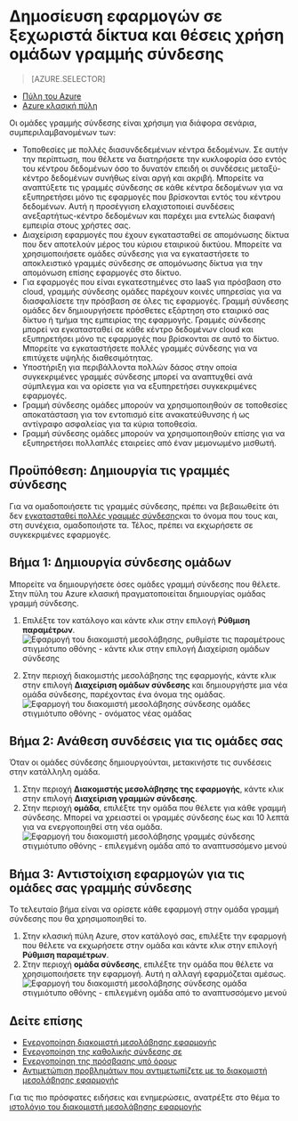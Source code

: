 <properties
    pageTitle="Εργασία με γραμμές σύνδεσης διακομιστή μεσολάβησης εφαρμογής Azure AD | Microsoft Azure"
    description="Περιγράφει πώς μπορείτε να δημιουργήσετε και να διαχειριστείτε τις ομάδες των γραμμών σύνδεσης στο διακομιστή μεσολάβησης εφαρμογής Azure AD."
    services="active-directory"
    documentationCenter=""
    authors="kgremban"
    manager="femila"
    editor=""/>

<tags
    ms.service="active-directory"
    ms.workload="identity"
    ms.tgt_pltfrm="na"
    ms.devlang="na"
    ms.topic="article"
    ms.date="09/09/2016"
    ms.author="kgremban"/>


# <a name="publish-applications-on-separate-networks-and-locations-using-connector-groups"></a>Δημοσίευση εφαρμογών σε ξεχωριστά δίκτυα και θέσεις χρήση ομάδων γραμμής σύνδεσης

> [AZURE.SELECTOR]
- [Πύλη του Azure](active-directory-application-proxy-connectors-azure-portal.md)
- [Azure κλασική πύλη](active-directory-application-proxy-connectors.md)


Οι ομάδες γραμμής σύνδεσης είναι χρήσιμη για διάφορα σενάρια, συμπεριλαμβανομένων των:

- Τοποθεσίες με πολλές διασυνδεδεμένων κέντρα δεδομένων. Σε αυτήν την περίπτωση, που θέλετε να διατηρήσετε την κυκλοφορία όσο εντός του κέντρου δεδομένων όσο το δυνατόν επειδή οι συνδέσεις μεταξύ-κέντρο δεδομένων συνήθως είναι αργή και ακριβή. Μπορείτε να αναπτύξετε τις γραμμές σύνδεσης σε κάθε κέντρα δεδομένων για να εξυπηρετήσει μόνο τις εφαρμογές που βρίσκονται εντός του κέντρου δεδομένων. Αυτή η προσέγγιση ελαχιστοποιεί συνδέσεις ανεξαρτήτως-κέντρο δεδομένων και παρέχει μια εντελώς διαφανή εμπειρία στους χρήστες σας.
- Διαχείριση εφαρμογές που έχουν εγκατασταθεί σε απομόνωσης δίκτυα που δεν αποτελούν μέρος του κύριου εταιρικού δικτύου. Μπορείτε να χρησιμοποιήσετε ομάδες σύνδεσης για να εγκαταστήσετε το αποκλειστικό γραμμές σύνδεσης σε απομόνωσης δίκτυα για την απομόνωση επίσης εφαρμογές στο δίκτυο.
- Για εφαρμογές που είναι εγκατεστημένες στο IaaS για πρόσβαση στο cloud, γραμμής σύνδεσης ομάδες παρέχουν κοινές υπηρεσίας για να διασφαλίσετε την πρόσβαση σε όλες τις εφαρμογές. Γραμμή σύνδεσης ομάδες δεν δημιουργήσετε πρόσθετες εξάρτηση στο εταιρικό σας δίκτυο ή τμήμα της εμπειρίας της εφαρμογής. Γραμμές σύνδεσης μπορεί να εγκατασταθεί σε κάθε κέντρο δεδομένων cloud και εξυπηρετήσει μόνο τις εφαρμογές που βρίσκονται σε αυτό το δίκτυο. Μπορείτε να εγκαταστήσετε πολλές γραμμές σύνδεσης για να επιτύχετε υψηλής διαθεσιμότητας.
- Υποστήριξη για περιβάλλοντα πολλών δάσος στην οποία συγκεκριμένες γραμμές σύνδεσης μπορεί να αναπτυχθεί ανά σύμπλεγμα και να ορίσετε για να εξυπηρετήσει συγκεκριμένες εφαρμογές.
- Γραμμή σύνδεσης ομάδες μπορούν να χρησιμοποιηθούν σε τοποθεσίες αποκατάσταση για τον εντοπισμό είτε ανακατεύθυνσης ή ως αντίγραφο ασφαλείας για τα κύρια τοποθεσία.
- Γραμμή σύνδεσης ομάδες μπορούν να χρησιμοποιηθούν επίσης για να εξυπηρετήσει πολλαπλές εταιρείες από έναν μεμονωμένο μισθωτή.

## <a name="prerequisite-create-your-connectors"></a>Προϋπόθεση: Δημιουργία τις γραμμές σύνδεσης
Για να ομαδοποιήσετε τις γραμμές σύνδεσης, πρέπει να βεβαιωθείτε ότι δεν [εγκατασταθεί πολλές γραμμές σύνδεσης](active-directory-application-proxy-enable.md)και το όνομα που τους και, στη συνέχεια, ομαδοποιήστε τα. Τέλος, πρέπει να εκχωρήσετε σε συγκεκριμένες εφαρμογές.

## <a name="step-1-create-connector-groups"></a>Βήμα 1: Δημιουργία σύνδεσης ομάδων
Μπορείτε να δημιουργήσετε όσες ομάδες γραμμή σύνδεσης που θέλετε. Στην πύλη του Azure κλασική πραγματοποιείται δημιουργίας ομάδας γραμμή σύνδεσης.

1. Επιλέξτε τον κατάλογο και κάντε κλικ στην επιλογή **Ρύθμιση παραμέτρων**.  
    ![Εφαρμογή του διακομιστή μεσολάβησης, ρυθμίστε τις παραμέτρους στιγμιότυπο οθόνης - κάντε κλικ στην επιλογή Διαχείριση ομάδων σύνδεσης](./media/active-directory-application-proxy-connectors/app_proxy_connectors_creategroup.png)

2. Στην περιοχή διακομιστής μεσολάβησης της εφαρμογής, κάντε κλικ στην επιλογή **Διαχείριση ομάδων σύνδεσης** και δημιουργήστε μια νέα ομάδα σύνδεσης, παρέχοντας ένα όνομα της ομάδας.  
    ![Εφαρμογή του διακομιστή μεσολάβησης σύνδεσης ομάδες στιγμιότυπο οθόνης - ονόματος νέας ομάδας](./media/active-directory-application-proxy-connectors/app_proxy_connectors_namegroup.png)

## <a name="step-2-assign-connectors-to-your-groups"></a>Βήμα 2: Ανάθεση συνδέσεις για τις ομάδες σας
Όταν οι ομάδες σύνδεσης δημιουργούνται, μετακινήστε τις συνδέσεις στην κατάλληλη ομάδα.

1. Στην περιοχή **Διακομιστής μεσολάβησης της εφαρμογής**, κάντε κλικ στην επιλογή **Διαχείριση γραμμών σύνδεσης**.
2. Στην περιοχή **ομάδα**, επιλέξτε την ομάδα που θέλετε για κάθε γραμμή σύνδεσης. Μπορεί να χρειαστεί οι γραμμές σύνδεσης έως και 10 λεπτά για να ενεργοποιηθεί στη νέα ομάδα.  
    ![Εφαρμογή του διακομιστή μεσολάβησης γραμμές σύνδεσης στιγμιότυπο οθόνης - επιλεγμένη ομάδα από το αναπτυσσόμενο μενού](./media/active-directory-application-proxy-connectors/app_proxy_connectors_connectorlist.png)

## <a name="step-3-assign-applications-to-your-connector-groups"></a>Βήμα 3: Αντιστοίχιση εφαρμογών για τις ομάδες σας γραμμής σύνδεσης
Το τελευταίο βήμα είναι να ορίσετε κάθε εφαρμογή στην ομάδα γραμμή σύνδεσης που θα χρησιμοποιηθεί το.

1. Στην κλασική πύλη Azure, στον κατάλογό σας, επιλέξτε την εφαρμογή που θέλετε να εκχωρήσετε στην ομάδα και κάντε κλικ στην επιλογή **Ρύθμιση παραμέτρων**.
2. Στην περιοχή **ομάδα σύνδεσης**, επιλέξτε την ομάδα που θέλετε να χρησιμοποιήσετε την εφαρμογή. Αυτή η αλλαγή εφαρμόζεται αμέσως.  
    ![Εφαρμογή του διακομιστή μεσολάβησης σύνδεσης ομάδα στιγμιότυπο οθόνης - επιλεγμένη ομάδα από το αναπτυσσόμενο μενού](./media/active-directory-application-proxy-connectors/app_proxy_connectors_newgroup.png)


## <a name="see-also"></a>Δείτε επίσης

- [Ενεργοποίηση διακομιστή μεσολάβησης εφαρμογής](active-directory-application-proxy-enable.md)
- [Ενεργοποίηση της καθολικής σύνδεσης σε](active-directory-application-proxy-sso-using-kcd.md)
- [Ενεργοποίηση της πρόσβασης υπό όρους](active-directory-application-proxy-conditional-access.md)
- [Αντιμετώπιση προβλημάτων που αντιμετωπίζετε με το διακομιστή μεσολάβησης εφαρμογής](active-directory-application-proxy-troubleshoot.md)

Για τις πιο πρόσφατες ειδήσεις και ενημερώσεις, ανατρέξτε στο θέμα το [ιστολόγιο του διακομιστή μεσολάβησης εφαρμογής](http://blogs.technet.com/b/applicationproxyblog/)
